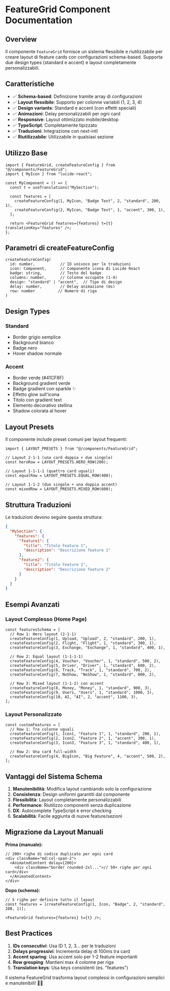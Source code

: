 # FeatureGrid Component Documentation

## Overview

Il componente `FeatureGrid` fornisce un sistema flessibile e riutilizzabile per creare layout di feature cards con configurazioni schema-based. Supporta due design types (standard e accent) e layout completamente personalizzabili.

## Caratteristiche

- ✅ **Schema-based**: Definizione tramite array di configurazioni
- ✅ **Layout flessibile**: Supporto per colonne variabili (1, 2, 3, 4)
- ✅ **Design variants**: Standard e accent (con effetti speciali)
- ✅ **Animazioni**: Delay personalizzabili per ogni card
- ✅ **Responsive**: Layout ottimizzato mobile/desktop
- ✅ **TypeScript**: Completamente tipizzato
- ✅ **Traduzioni**: Integrazione con next-intl
- ✅ **Riutilizzabile**: Utilizzabile in qualsiasi sezione

## Utilizzo Base

```tsx
import { FeatureGrid, createFeatureConfig } from "@/components/FeatureGrid";
import { MyIcon } from "lucide-react";

const MyComponent = () => {
  const t = useTranslations("MySection");

  const features = [
    createFeatureConfig(1, MyIcon, "Badge Text", 2, "standard", 200, 1),
    createFeatureConfig(2, MyIcon, "Badge Text", 1, "accent", 300, 1),
  ];

  return <FeatureGrid features={features} t={t} translationKey="features" />;
};
```

## Parametri di createFeatureConfig

```tsx
createFeatureConfig(
  id: number,           // ID univoco per le traduzioni
  icon: Component,      // Componente icona di Lucide React
  badge: string,        // Testo del badge
  columns: number,      // Colonne occupate (1-4)
  design: "standard" | "accent",  // Tipo di design
  delay: number,        // Delay animazione (ms)
  row: number          // Numero di riga
)
```

## Design Types

### Standard

- Border grigio semplice
- Background bianco
- Badge nero
- Hover shadow normale

### Accent

- Border verde (#41CF8F)
- Background gradient verde
- Badge gradient con sparkle ✨
- Effetto glow sull'icona
- Titolo con gradient text
- Elemento decorativo stellina
- Shadow colorata al hover

## Layout Presets

Il componente include preset comuni per layout frequenti:

```tsx
import { LAYOUT_PRESETS } from "@/components/FeatureGrid";

// Layout 2-1-1 (una card doppia + due singole)
const heroRow = LAYOUT_PRESETS.HERO_ROW(200);

// Layout 1-1-1-1 (quattro card uguali)
const equalRow = LAYOUT_PRESETS.EQUAL_ROW(400);

// Layout 1-1-2 (due singole + una doppia accent)
const mixedRow = LAYOUT_PRESETS.MIXED_ROW(600);
```

## Struttura Traduzioni

Le traduzioni devono seguire questa struttura:

```json
{
  "MySection": {
    "features": {
      "feature1": {
        "title": "Titolo Feature 1",
        "description": "Descrizione feature 1"
      },
      "feature2": {
        "title": "Titolo Feature 2",
        "description": "Descrizione feature 2"
      }
    }
  }
}
```

## Esempi Avanzati

### Layout Complesso (Home Page)

```tsx
const featuresSchema = [
  // Row 1: Hero layout (2-1-1)
  createFeatureConfig(1, Upload, "Upload", 2, "standard", 200, 1),
  createFeatureConfig(2, Flight, "Flight", 1, "standard", 300, 1),
  createFeatureConfig(3, Exchange, "Exchange", 1, "standard", 400, 1),

  // Row 2: Equal layout (1-1-1-1)
  createFeatureConfig(4, Voucher, "Voucher", 1, "standard", 500, 2),
  createFeatureConfig(5, Driver, "Driver", 1, "standard", 600, 2),
  createFeatureConfig(6, Track, "Track", 1, "standard", 700, 2),
  createFeatureConfig(7, NoShow, "NoShow", 1, "standard", 800, 2),

  // Row 3: Mixed layout (1-1-2) con accent
  createFeatureConfig(8, Money, "Money", 1, "standard", 900, 3),
  createFeatureConfig(9, Users, "Users", 1, "standard", 1000, 3),
  createFeatureConfig(10, AI, "AI", 2, "accent", 1100, 3),
];
```

### Layout Personalizzato

```tsx
const customFeatures = [
  // Row 1: Tre colonne uguali
  createFeatureConfig(1, Icon1, "Feature 1", 1, "standard", 200, 1),
  createFeatureConfig(2, Icon2, "Feature 2", 1, "accent", 300, 1),
  createFeatureConfig(3, Icon3, "Feature 3", 1, "standard", 400, 1),

  // Row 2: Una card full-width
  createFeatureConfig(4, BigIcon, "Big Feature", 4, "accent", 500, 2),
];
```

## Vantaggi del Sistema Schema

1. **Manutenibilità**: Modifica layout cambiando solo la configurazione
2. **Consistenza**: Design uniformi garantiti dal componente
3. **Flessibilità**: Layout completamente personalizzabili
4. **Performance**: Riutilizzo componenti senza duplicazione
5. **DX**: Autocomplete TypeScript e error checking
6. **Scalabilità**: Facile aggiunta di nuove feature/sezioni

## Migrazione da Layout Manuali

**Prima (manuale):**

```tsx
// 200+ righe di codice duplicato per ogni card
<div className="md:col-span-2">
  <AnimatedContent delay={200}>
    <div className="border rounded-2xl...">// 50+ righe per ogni card</div>
  </AnimatedContent>
</div>
```

**Dopo (schema):**

```tsx
// 5 righe per definire tutto il layout
const features = [createFeatureConfig(1, Icon, "Badge", 2, "standard", 200, 1)];

<FeatureGrid features={features} t={t} />;
```

## Best Practices

1. **IDs consecutivi**: Usa ID 1, 2, 3... per le traduzioni
2. **Delays progressivi**: Incrementa delay di 100ms tra card
3. **Accent sparing**: Usa accent solo per 1-2 feature importanti
4. **Row grouping**: Mantieni max 4 colonne per riga
5. **Translation keys**: Usa keys consistenti (es. "features")

Il sistema FeatureGrid trasforma layout complessi in configurazioni semplici e manutenibili! 🎨✨

